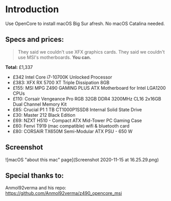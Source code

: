 # Introduction

Use OpenCore to install macOS Big Sur afresh. No macOS Catalina needed. 

## Specs and prices:

> They said we couldn't use XFX graphics cards. They said we couldn't use MSI's motherboards. **You can.**

**Total:** £1,337

- £342 Intel Core i7-10700K Unlocked Processor
- £383: XFX RX 5700 XT Triple Dissipation 8GB
- £155: MSI MPG Z490 GAMING PLUS ATX Motherboard for Intel LGA1200 CPUs
- £110: Corsair Vengeance Pro RGB 32GB DDR4 3200MHz CL16 2x16GB Dual Channel Memory Kit
- £85: Crucial P1 1 TB CT1000P1SSD8 Internal Solid State Drive
- £30: Master 212 Black Edition
- £69: NZXT H510 - Compact ATX Mid-Tower PC Gaming Case
- £60: Fenvi T919 (mac compatible) wifi & bluetooth card
- £80: CORSAIR TX650M Semi-Modular ATX PSU - 650 W

## Screenshot

![macOS "about this mac" page](Screenshot 2020-11-15 at 16.25.29.png)

## Special thanks to:

Anmol92verma and his repo: https://github.com/Anmol92verma/z490_opencore_msi

